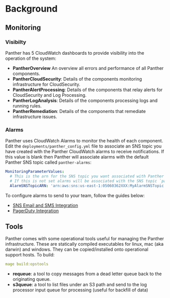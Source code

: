 # Background

## Monitoring 

### Visibilty
Panther has 5 CloudWatch dashboards to provide visibility into the operation of the system:

- **PantherOverview** An overview all errors and performance of all Panther components.
- **PantherCloudSecurity**: Details of the components monitoring infrastructure for CloudSecurity.
- **PantherAlertProcessing**: Details of the components that relay alerts for CloudSecurity and Log Processing.
- **PantherLogAnalysis**: Details of the components processing logs and running rules.
- **PantherRemediation**: Details of the components that remediate infrastructure issues.


### Alarms
Panther uses CloudWatch Alarms to monitor the health of each component. Edit the `deployments/panther_config.yml`
file to associate an SNS topic you have created with the Panther CloudWatch alarms to receive notifications. If this value is
blank then Panther will associate alarms with the default Panther SNS topic called `panther-alarms`:

```yaml
MonitoringParameterValues:
  # This is the arn for the SNS topic you want associated with Panther system alarms.
  # If this is not set alarms will be associated with the SNS topic `panther-alarms`.
  AlarmSNSTopicARN: 'arn:aws:sns:us-east-1:05060362XXX:MyAlarmSNSTopic'
```

To configure alarms to send to your team, follow the guides below:

- [SNS Email and SMS Integration](https://docs.aws.amazon.com/sns/latest/dg/sns-user-notifications.html)
- [PagerDuty Integration](https://support.pagerduty.com/docs/aws-cloudwatch-integration-guide)

## Tools
Panther comes with some operational tools useful for managing the Panther infrastructure. These are statically compiled
executables for linux, mac (aka darwin) and windows. They can be copied/installed onto operational support hosts. 
To build:

```yaml
mage build:opstools
```

* **requeue**: a tool to copy messages from a dead letter queue back to the originating queue.
* **s3queue**: a tool to list files under an S3 path and send to the log processor input queue for processing (useful for backfill of data)

